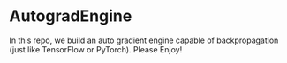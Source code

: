 # AutogradEngine
In this repo, we build an auto gradient engine capable of backpropagation (just like TensorFlow or PyTorch). Please Enjoy!
